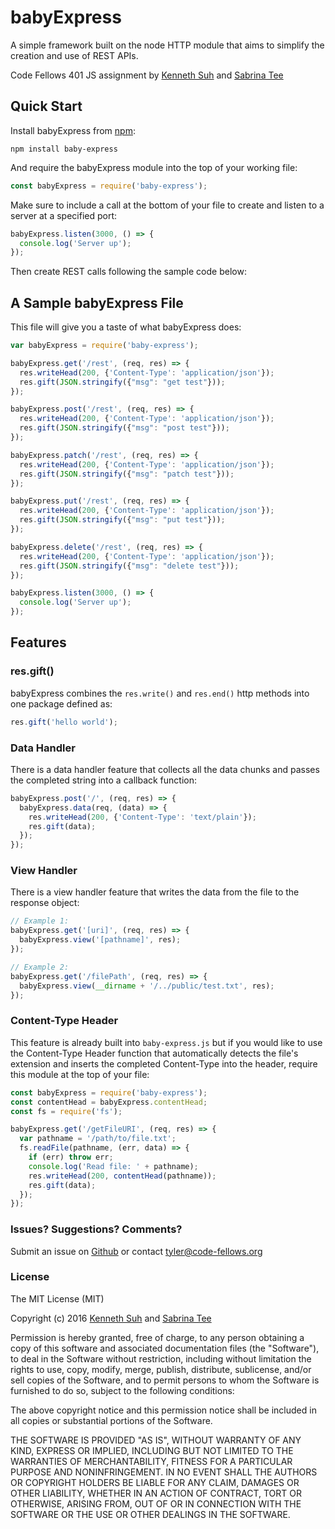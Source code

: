 # babyExpress
A simple framework built on the node HTTP module that aims to simplify the creation and use of REST APIs.

Code Fellows 401 JS assignment by [Kenneth Suh](https://github.com/suhk) and [Sabrina Tee](https://github.com/sabbyt)

## Quick Start
Install babyExpress from [npm](https://www.npmjs.com/package/baby-express):
```
npm install baby-express
```
And require the babyExpress module into the top of your working file:
```javascript
const babyExpress = require('baby-express');
```
Make sure to include a call at the bottom of your file to create and listen to a server at a specified port:
```javascript
babyExpress.listen(3000, () => {
  console.log('Server up');
});
```
Then create REST calls following the sample code below:

## A Sample babyExpress File
This file will give you a taste of what babyExpress does:
```javascript
var babyExpress = require('baby-express');

babyExpress.get('/rest', (req, res) => {
  res.writeHead(200, {'Content-Type': 'application/json'});
  res.gift(JSON.stringify({"msg": "get test"}));
});

babyExpress.post('/rest', (req, res) => {
  res.writeHead(200, {'Content-Type': 'application/json'});
  res.gift(JSON.stringify({"msg": "post test"}));
});

babyExpress.patch('/rest', (req, res) => {
  res.writeHead(200, {'Content-Type': 'application/json'});
  res.gift(JSON.stringify({"msg": "patch test"}));
});

babyExpress.put('/rest', (req, res) => {
  res.writeHead(200, {'Content-Type': 'application/json'});
  res.gift(JSON.stringify({"msg": "put test"}));
});

babyExpress.delete('/rest', (req, res) => {
  res.writeHead(200, {'Content-Type': 'application/json'});
  res.gift(JSON.stringify({"msg": "delete test"}));
});

babyExpress.listen(3000, () => {
  console.log('Server up');
});
```

## Features
### res.gift()
babyExpress combines the ```res.write()``` and ```res.end()``` http methods into one package defined as:
```javascript
res.gift('hello world');
```

### Data Handler
There is a data handler feature that collects all the data chunks and passes the completed string into a callback function:
```javascript
babyExpress.post('/', (req, res) => {
  babyExpress.data(req, (data) => {
    res.writeHead(200, {'Content-Type': 'text/plain'});
    res.gift(data);
  });
});
```

### View Handler
There is a view handler feature that writes the data from the file to the response object:
```javascript
// Example 1:
babyExpress.get('[uri]', (req, res) => {
  babyExpress.view('[pathname]', res);
});

// Example 2:
babyExpress.get('/filePath', (req, res) => {
  babyExpress.view(__dirname + '/../public/test.txt', res);
});

```

### Content-Type Header
This feature is already built into ```baby-express.js``` but if you would like to use the Content-Type Header function that automatically detects the file's extension and inserts the completed Content-Type into the header, require this module at the top of your file:
```javascript
const babyExpress = require('baby-express');
const contentHead = babyExpress.contentHead;
const fs = require('fs');

babyExpress.get('/getFileURI', (req, res) => {
  var pathname = '/path/to/file.txt';
  fs.readFile(pathname, (err, data) => {
    if (err) throw err;
    console.log('Read file: ' + pathname);
    res.writeHead(200, contentHead(pathname));
    res.gift(data);
  });
});
```

### Issues? Suggestions? Comments?
Submit an issue on [Github](https://github.com/sabbyt/http-framework/issues) or contact tyler@code-fellows.org

### License
The MIT License (MIT)

Copyright (c) 2016 [Kenneth Suh](https://github.com/suhk) and [Sabrina Tee](https://github.com/sabbyt)

Permission is hereby granted, free of charge, to any person obtaining a copy
of this software and associated documentation files (the "Software"), to deal
in the Software without restriction, including without limitation the rights
to use, copy, modify, merge, publish, distribute, sublicense, and/or sell
copies of the Software, and to permit persons to whom the Software is
furnished to do so, subject to the following conditions:

The above copyright notice and this permission notice shall be included in all
copies or substantial portions of the Software.

THE SOFTWARE IS PROVIDED "AS IS", WITHOUT WARRANTY OF ANY KIND, EXPRESS OR
IMPLIED, INCLUDING BUT NOT LIMITED TO THE WARRANTIES OF MERCHANTABILITY,
FITNESS FOR A PARTICULAR PURPOSE AND NONINFRINGEMENT. IN NO EVENT SHALL THE
AUTHORS OR COPYRIGHT HOLDERS BE LIABLE FOR ANY CLAIM, DAMAGES OR OTHER
LIABILITY, WHETHER IN AN ACTION OF CONTRACT, TORT OR OTHERWISE, ARISING FROM,
OUT OF OR IN CONNECTION WITH THE SOFTWARE OR THE USE OR OTHER DEALINGS IN THE
SOFTWARE.
